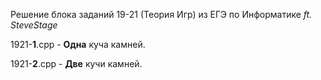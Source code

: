 Решение блока заданий 19-21 (Теория Игр) из ЕГЭ по Информатике *ft. SteveStage*

1921-**1**.cpp - **Одна** куча камней.

1921-**2**.cpp - **Две** кучи камней.

